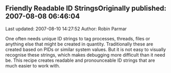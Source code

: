 ## Friendly Readable ID StringsOriginally published: 2007-08-08 06:46:04 
Last updated: 2007-08-10 14:27:52 
Author: Robin Parmar 
 
One often needs unique ID strings to tag processes, threads, files or anything else that might be created in quantity. Traditionally these are created based on PIDs or similar system values. But it is not easy to visually recognise these strings, which makes debugging more difficult than it need be. This recipe creates readable and pronounceable ID strings that are much easier to work with.